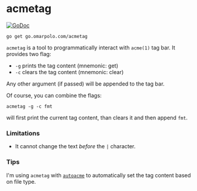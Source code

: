# acmetag

[![GoDoc](https://godoc.org/git.omarpolo.com/acmetag?status.svg)](https://godoc.org/git.omarpolo.com/acmetag)

	go get go.omarpolo.com/acmetag

`acmetag` is a tool to programmatically interact with `acme(1)` tag
bar.  It provides two flag:

 * `-g` prints the tag content (mnemonic: get)
 * `-c` clears the tag content (mnemonic: clear)

Any other argument (if passed) will be appended to the tag bar.

Of course, you can combine the flags:

	acmetag -g -c fmt

will first print the current tag content, than clears it and then append
`fmt`.


### Limitations

 * It cannot change the text *before* the `|` character.


### Tips

I'm using `acmetag` with [`autoacme`][autoacme] to automatically set
the tag content based on file type.

[autoacme]: https://github.com/mkhl/cmd/tree/master/acme/autoacme
